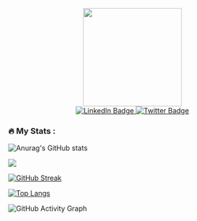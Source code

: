 <!---
RajendraKhanal/RajendraKhanal is a ✨ special ✨ repository because its `README.md` (this file) appears on your GitHub profile.
You can click the Preview link to take a look at your changes.
--->

<div id="header" align="center">
  <img src="https://media.giphy.com/media/M9gbBd9nbDrOTu1Mqx/giphy.gif" width="200"/>
</div>


<div id="badges" align="center">
  <a href="https://www.linkedin.com/in/rajendra-khanal-a9b994215/">
    <img src="https://img.shields.io/badge/LinkedIn-blue?style=for-the-badge&logo=linkedin&logoColor=white" alt="LinkedIn Badge"/>
  </a>
  <a href="https://twitter.com/rajendra_k1">
    <img src="https://img.shields.io/badge/Twitter-blue?style=for-the-badge&logo=twitter&logoColor=white" alt="Twitter Badge"/>
  </a>
 </div>
 <div id="badges" align="center">
<img src="https://komarev.com/ghpvc/?username=RajendraKhanal&style=flat-square&color=blue" alt=""/>
 </div>
 
 
 ### :fire: My Stats :

<!--FOR GITHUB stats-->
![Anurag's GitHub stats](https://github-readme-stats.vercel.app/api?username=RajendraKhanal&show_icons=true&theme=nightowl)

<!--FOR GRAPH-->
![](https://github-profile-summary-cards.vercel.app/api/cards/profile-details?username=rajendrakhanal&theme=monokai)

<!--FOR GITHUB STREAK-->
[![GitHub Streak](http://github-readme-streak-stats.herokuapp.com?user=RajendraKhanal&theme=dark&background=000000)](https://git.io/streak-stats)

<!--FOR MOST USED GITHUB LANGUAGES STATS-->
[![Top Langs](https://github-readme-stats.vercel.app/api/top-langs/?username=RajendraKhanal&layout=compact&theme=vision-friendly-dark)](https://github.com/anuraghazra/github-readme-stats)

![GitHub Activity Graph](https://activity-graph.herokuapp.com/graph?username=rajendrakhanal)

